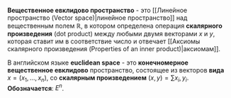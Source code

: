 **Вещественное евклидово пространство** - это [[Линейное пространство (Vector space)|линейное пространство]] над вещественным полем $\mathbb{R}$, в котором определена операция **скалярного произведения** (dot product) между любыми двумя векторами $x$ и $y$, которая ставит им в соответствие число и отвечает [[Аксиомы скалярного произведения (Properties of an inner product)|аксиомам]].

В английском языке **euclidean space** - это **конечномерное вещественное евклидово** пространство, состоящее из векторов **вида** $x=(x_1,...,x_n)$, со **скалярным произведением** $(x,y)=\sum{x_i,y_i}$. **Обозначается**: $E^n$.